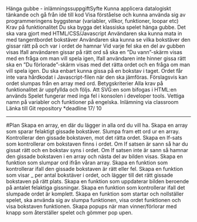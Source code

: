 Hänga gubbe - inlämningssuppgiftSyfte
Kunna applicera datalogiskt tänkande och gå från idé till kod
Visa förståelse och kunna använda sig av programmeringens byggstenar (variabler, villkor, funktioner, loopar etc)
Krav på funktionalitet
Du ska bygga det klassiska spelet hänga gubbe.
Det ska vara gjort med HTML/CSS/Javascript
Användaren ska kunna mata in med tangentbordet bokstäver
Användaren ska kunna se vilka bokstäver den gissar rätt på och var i ordet de hamnar
Vid varje fel ska en del av gubben visas
Ifall användaren gissar på rätt ord så ska en ”Du vann”-skärm visas med en fråga om man vill spela igen,
Ifall användaren inte hinner gissa rätt ska en ”Du förlorade”-skärm visas med det rätta ordet och en fråga om man vill spela igen.
Du ska enbart kunna gissa på en bokstav i taget.
Ordet får inte vara hårdkodat i Javascript-filen när den ska jämföras. Förslagsvis kan ordet slumpas från en array med ord.
Betygskriterier
Alla krav på funktionalitet är uppfyllda och följs.
Att SVG:en som bifogas i HTML:en används
Spelet fungerar med inga fel i konsolen i developer tools.
Vettiga namn på variabler och funktioner på engelska.
Inlämning via classroom
Länka till Git repository *deadline 17/ 10

_______________________________________________________________________________________________________________


#Plan
Skapa en array, en där du lägger in alla ord du vill ha.
Skapa en array som sparar felaktigt gissade bokstäver.
Slumpa fram ett ord ur en array.
Kontrollerar den gissade bokstaven, mot det rätta ordet.
Skapa en If-sats som kontrollerar om bokstaven finns i ordet.
Om If satsen är sann så har du gissat rätt och en bokstav syns i ordet.
Om If satsen inte är sann så hamnar den gissade bokstaven i en array och nästa del av bilden visas.
Skapa en funktion som slumpar ord ifrån våran array.
Skapa en funktion som kontrollerar ifall den gissade bokstaven är rätt eller fel.
Skapa en funktion som visar _ per antal bokstäver i ordet, och lägger till det rätt gissade bokstaven på rätt plats.
Skapa en funktion som uppdaterar bilden beroende på antalet felaktiga gissningar.
Skapa en funktion som kontrollerar ifall det slumpade ordet är komplett.
Skapa en funktion som startar och nollställer spelet, ska använda sig av slumpa funktionen, visa ordet funktionen och visa bokstaven funktionen.
Skapa popups när man vinner/förlorar med knapp som återställer spelet och gömmer pop upen.